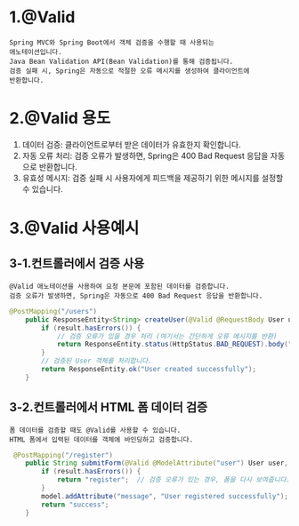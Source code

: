 # 1.@Valid
    Spring MVC와 Spring Boot에서 객체 검증을 수행할 때 사용되는 
    애노테이션입니다. 
    Java Bean Validation API(Bean Validation)를 통해 검증됩니다. 
    검증 실패 시, Spring은 자동으로 적절한 오류 메시지를 생성하여 클라이언트에 
    반환합니다.

# 2.@Valid 용도
1. 데이터 검증: 클라이언트로부터 받은 데이터가 유효한지 확인합니다.
2. 자동 오류 처리: 검증 오류가 발생하면, Spring은 400 Bad Request 응답을 자동으로 반환합니다.
3. 유효성 메시지: 검증 실패 시 사용자에게 피드백을 제공하기 위한 메시지를 설정할 수 있습니다.


# 3.@Valid 사용예시
## 3-1.컨트롤러에서 검증 사용
    @Valid 애노테이션을 사용하여 요청 본문에 포함된 데이터를 검증합니다. 
    검증 오류가 발생하면, Spring은 자동으로 400 Bad Request 응답을 반환합니다.
```java
@PostMapping("/users")
    public ResponseEntity<String> createUser(@Valid @RequestBody User user, BindingResult result) {
        if (result.hasErrors()) {
            // 검증 오류가 있을 경우 처리 (여기서는 간단하게 오류 메시지를 반환)
            return ResponseEntity.status(HttpStatus.BAD_REQUEST).body("Validation failed: " + result.getAllErrors());
        }
        // 검증된 User 객체를 처리합니다.
        return ResponseEntity.ok("User created successfully");
    }
```


## 3-2.컨트롤러에서 HTML 폼 데이터 검증
    폼 데이터를 검증할 때도 @Valid를 사용할 수 있습니다.
    HTML 폼에서 입력된 데이터를 객체에 바인딩하고 검증합니다.

```java
 @PostMapping("/register")
    public String submitForm(@Valid @ModelAttribute("user") User user, BindingResult result, Model model) {
        if (result.hasErrors()) {
            return "register";  // 검증 오류가 있는 경우, 폼을 다시 보여줍니다.
        }
        model.addAttribute("message", "User registered successfully");
        return "success";
    }
```